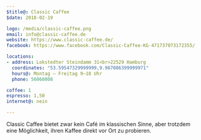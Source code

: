 ```yaml
---
$title@: Classic Caffee
$date: 2018-02-19

logo: /media/classic-caffee.png 
email: info@classic-caffee.de
website: https://www.classic-caffee.de/
facebook: https://www.facebook.com/Classic-Caffee-KG-471737073172355/

locations:
- address: Lokstedter Steindamm 31<br>22529 Hamburg
  coordinates: "53.59547329999999,9.967086399999971"
  hours@: Montag – Freitag 9–18 Uhr
  phone: 56060008

coffee: 1
espresso: 1,50
internet@: nein

---
```

Classic Caffee bietet zwar kein Café im klassischen Sinne, aber trotzdem eine Möglichkeit, ihren Kaffee direkt vor Ort zu probieren.